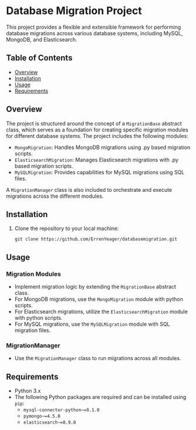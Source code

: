 # Database Migration Project

This project provides a flexible and extensible framework for performing database migrations across various database systems, including MySQL, MongoDB, and Elasticsearch.

## Table of Contents

- [Overview](#overview)
- [Installation](#installation)
- [Usage](#usage)
- [Requirements](#requirements)


## Overview

The project is structured around the concept of a `MigrationBase` abstract class, which serves as a foundation for creating specific migration modules for different database systems. The project includes the following modules:

- `MongoMigration`: Handles MongoDB migrations using .py based migration scripts.
- `ElasticsearchMigration`: Manages Elasticsearch migrations with .py based migration scripts.
- `MySQLMigration`: Provides capabilities for MySQL migrations using SQL files.

A `MigrationManager` class is also included to orchestrate and execute migrations across the different modules.

## Installation

1. Clone the repository to your local machine:

   ```shell
   git clone https://github.com/ErrenYeager/databasemigration.git

## Usage

### Migration Modules

- Implement migration logic by extending the `MigrationBase` abstract class.
- For MongoDB migrations, use the `MongoMigration` module with python scripts.
- For Elasticsearch migrations, utilize the `ElasticsearchMigration` module with python scripts.
- For MySQL migrations, use the `MySQLMigration` module with SQL migration files.

### MigrationManager

- Use the `MigrationManager` class to run migrations across all modules.

## Requirements

- Python 3.x
- The following Python packages are required and can be installed using `pip`:
  - `mysql-connector-python~=8.1.0`
  - `pymongo~=4.5.0`
  - `elasticsearch~=8.9.0`



